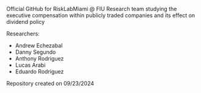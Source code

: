 Official GitHub for RiskLabMiami @ FIU Research team studying the
executive compensation within publicly traded companies and its
effect on dividend policy

Researchers:
- Andrew Echezabal
- Danny Segundo
- Anthony Rodriguez
- Lucas Arabi
- Eduardo Rodriguez

Repository created on 09/23/2024
